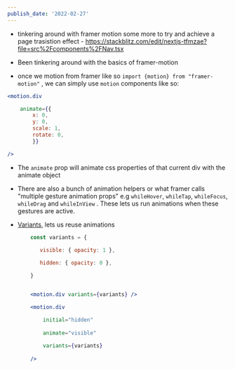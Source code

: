 ```yaml
---
publish_date: '2022-02-27'
---
```

- tinkering around with framer motion some more to try and achieve a page trasistion effect - https://stackblitz.com/edit/nextjs-tfmzae?file=src%2Fcomponents%2FNav.tsx

- Been tinkering around with the basics of framer-motion

- once  we motion from framer like so   `import {motion} from "framer-motion"`  , we can simply use  `motion` components like so:
``` jsx
<motion.div

	animate={{
		x: 0,
		y: 0,
		scale: 1,
		rotate: 0,
		}}

/>

```


- The `animate`  prop will animate css properties of that current div with the animate object
- There are also a bunch of animation helpers or what framer calls  "multiple gesture animation props" e.g `whileHover`, `whileTap`, `whileFocus`, `whileDrag` and `whileInView` . These lets us run animations when these gestures are active.
- [Variants](https://www.framer.com/docs/animation/#variants), lets us reuse animations 
	 
	 ```jsx
		 const variants = {

			visible: { opacity: 1 },
									
			hidden: { opacity: 0 },

		 }
	```
	
	```jsx

		<motion.div variants={variants} />

	```
	
	```jsx
		<motion.div
	
			initial="hidden"
			
			animate="visible"
			
			variants={variants}
		
		/>
	```
